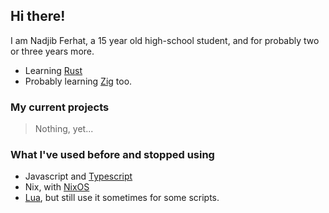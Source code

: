 ## Hi there!

I am Nadjib Ferhat, a 15 year old high-school student, and for probably two or three years more.

<!-- todo add my portfolio -->

- Learning [Rust](https://rust-lang.org)
- Probably learning [Zig](https://ziglang.org) too.

### My current projects
> Nothing, yet...

### What I've used before and stopped using
- Javascript and [Typescript](https://typescriptlang.org)
- Nix, with [NixOS](https://nixos.org)
- [Lua](https://lua.org), but still use it sometimes for some scripts.

